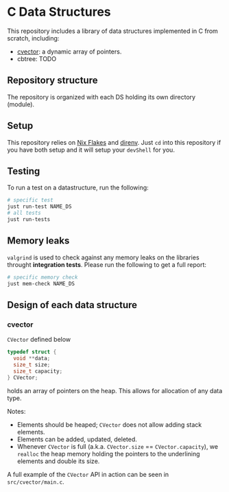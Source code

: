 # C Data Structures

This repository includes a library of data structures implemented in C from scratch, including:

- [cvector](#cvector): a dynamic array of pointers.
- cbtree: TODO

## Repository structure

The repository is organized with each DS holding its own directory (module).

## Setup

This repository relies on [Nix Flakes](https://nixos.wiki/wiki/Flakes) and [direnv](https://direnv.net/).
Just `cd` into this repository if you have both setup and it will setup your `devShell` for you.

## Testing

To run a test on a datastructure, run the following:

```sh
# specific test
just run-test NAME_DS
# all tests
just run-tests
```

## Memory leaks

`valgrind` is used to check against any memory leaks on the libraries throught **integration tests**. Please run the following to get a full report:

```sh
# specific memory check
just mem-check NAME_DS
```


## Design of each data structure

### cvector

`CVector` defined below

```c
typedef struct {
  void **data;
  size_t size;
  size_t capacity;
} CVector;
```

holds an array of pointers on the heap. This allows for allocation of any data type.

Notes:
- Elements should be heaped; `CVector` does not allow adding stack elements.
- Elements can be added, updated, deleted.
- Whenever `CVector` is full (a.k.a. `CVector.size` == `CVector.capacity`), we `realloc` the heap memory holding the pointers to the underlining elements and double its size.

A full example of the `CVector` API in action can be seen in `src/cvector/main.c`.

